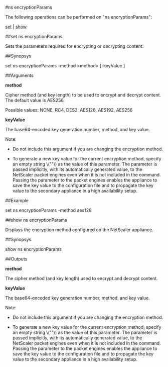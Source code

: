 #ns encryptionParams

The following operations can be performed on "ns encryptionParams":


[set](#set-ns-encryptionparams) | [show](#show-ns-encryptionparams)

##set ns encryptionParams

Sets the parameters required for encrypting or decrypting content.


##Synopsys

set ns encryptionParams -method &lt;method> [-keyValue ]


##Arguments

<b>method</b>
Cipher method (and key length) to be used to encrypt and decrypt content. The default value is AES256.
Possible values: NONE, RC4, DES3, AES128, AES192, AES256

<b>keyValue</b>
The base64-encoded key generation number, method, and key value.
Note:
* Do not include this argument if you are changing the encryption method.
* To generate a new key value for the current encryption method, specify an empty string \\(""\\) as the value of this parameter. The parameter is passed implicitly, with its automatically generated value, to the NetScaler packet engines even when it is not included in the command. Passing the parameter to the packet engines enables the appliance to save the key value to the configuration file and to propagate the key value to the secondary appliance in a high availability setup.



##Example

set ns encryptionParams -method aes128

##show ns encryptionParams

Displays the encryption method configured on the NetScaler appliance.


##Synopsys

show ns encryptionParams


##Outputs

<b>method</b>
The cipher method (and key length) used to encrypt and decrypt content.

<b>keyValue</b>
The base64-encoded key generation number, method, and key value.
Note:
* Do not include this argument if you are changing the encryption method.
* To generate a new key value for the current encryption method, specify an empty string \\(""\\) as the value of this parameter. The parameter is passed implicitly, with its automatically generated value, to the NetScaler packet engines even when it is not included in the command. Passing the parameter to the packet engines enables the appliance to save the key value to the configuration file and to propagate the key value to the secondary appliance in a high availability setup.




